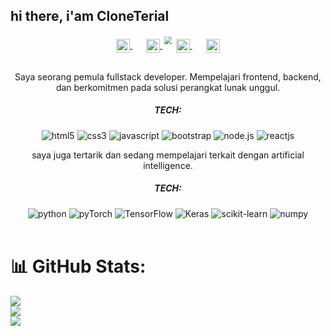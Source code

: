 ## hi there, i'am CloneTerial


<div align="center" style="margin-bottom: 10px;"> 
<img src="https://a.top4top.io/p_30491qoty0.gif" style="transform: scale(0.8);">
</div>
<p align="center" style="margin: -20px 0 30px;">
  <a href="https://github.com/CloneTerial "target="_blank" style='margin-right:10px'>
    <img align="center" src="https://cdn.jsdelivr.net/npm/simple-icons@3.0.1/icons/github.svg" alt="GitHub" height="22px" width="22px" />
  </a>
  &nbsp;&nbsp;
  <a href="https://www.youtube.com/@udinchanel2016" target="_blank" style='margin-right:10px'>
    <img align="center" src="https://cdn.jsdelivr.net/npm/simple-icons@3.0.1/icons/youtube.svg" alt="LinkedIn" height="22px" width="22px" />
  </a>
  &nbsp;&nbsp;
  <a href="https://www.instagram.com/tobangado155" target="_blank" style='margin-right:10px'>
    <img align="center" src="https://cdn.jsdelivr.net/npm/simple-icons@3.0.1/icons/instagram.svg" alt="Instagram" height="22px" width="22px" />
  </a>
  &nbsp;&nbsp;
  <a href="https://wa.me/6283879762937" target="_blank">
    <img align="center" src="https://cdn.jsdelivr.net/npm/simple-icons@3.0.1/icons/whatsapp.svg" alt="WhatsApp" height="22px" width="22px" />
  </a>
 
<div align="center">
  <p>
Saya seorang pemula fullstack developer. Mempelajari frontend, backend, dan berkomitmen pada solusi perangkat lunak unggul.
</p>

<h5> TECH: </h5>
<img alt="html5" src="https://img.shields.io/badge/-HTML5-E34F26?style=flat-square&logo=html5&logoColor=white" />
  <img alt="css3" src="https://img.shields.io/badge/-CSS3-1572B6?style=flat-square&logo=css3&logoColor=white" />
  <img alt="javascript" src="https://img.shields.io/badge/-JavaScript-F7DF1E?style=flat-square&logo=javascript&logoColor=black" />
  <img alt="bootstrap" src="https://img.shields.io/badge/-Bootstrap-7952B3?style=flat-square&logo=bootstrap&logoColor=white" />
  <img alt="node.js" src="https://img.shields.io/badge/-Node.js-339933?style=flat-square&logo=node.js&logoColor=white" />
  <img alt="reactjs" src="https://img.shields.io/badge/-ReactJs-61DAFB?logo=react&logoColor=white&style=flat-square" />
<br/>
<p>
saya juga tertarik dan sedang mempelajari terkait dengan artificial intelligence.
<br/>
<h5> TECH: </h5>
<img alt="python" src="https://img.shields.io/badge/-Python-3776AB?style=flat-square&logo=python&logoColor=white" />
<img alt="pyTorch" src="https://img.shields.io/badge/PyTorch-%23EE4C2C.svg?style=flat-square&logo=PyTorch&logoColor=white" />
<img alt="TensorFlow" src="https://img.shields.io/badge/TensorFlow-%23FF6F00.svg?style=flat-square&logo=TensorFlow&logoColor=white" />
<img alt="Keras" src="https://img.shields.io/badge/Keras-%23D00000.svg?style=flat-square&logo=Keras&logoColor=white" />
<img alt="scikit-learn" src="https://img.shields.io/badge/scikit--learn-%23F7931E.svg?style=flat-square&logo=scikit-learn&logoColor=white" />
<img alt="numpy" src="https://img.shields.io/badge/numpy-%23013243.svg?style=flat-square&logo=numpy&logoColor=white" />
</div>
<br/>


# 📊 GitHub Stats:
![](https://github-readme-stats.vercel.app/api?username=CloneTerial&theme=dark&hide_border=false&include_all_commits=false&count_private=false)<br/>
![](https://github-readme-streak-stats.herokuapp.com/?user=CloneTerial&theme=dark&hide_border=false)<br/>
![](https://github-readme-stats.vercel.app/api/top-langs/?username=CloneTerial&theme=dark&hide_border=false&include_all_commits=false&count_private=false&layout=compact)
